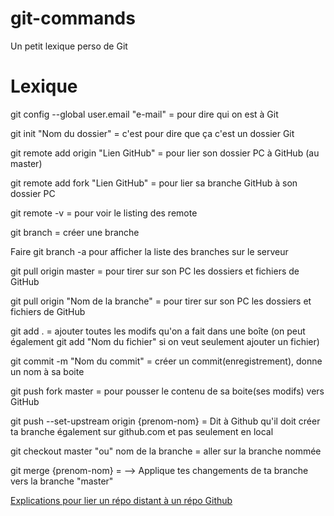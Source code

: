 # git-commands
Un petit lexique perso de Git

# Lexique

git config --global user.email "e-mail" = pour dire qui on est à Git


git init "Nom du dossier" = c'est pour dire que ça c'est un dossier Git

git remote add origin "Lien GitHub" = pour lier son dossier PC à GitHub (au master)

git remote add fork "Lien GitHub" = pour lier sa branche GitHub à son dossier PC

git remote -v = pour voir le listing des remote

git branch = créer une branche

Faire git branch -a pour afficher la liste des branches sur le serveur

git pull origin master = pour tirer sur son PC les dossiers et fichiers de GitHub

git pull origin "Nom de la branche" = pour tirer sur son PC les dossiers et fichiers de GitHub

git add . = ajouter toutes les modifs qu'on a fait dans une boîte (on peut également git add "Nom du fichier" si on veut seulement ajouter un fichier)

git commit -m "Nom du commit" = créer un commit(enregistrement), donne un nom à sa boite

git push fork master = pour pousser le contenu de sa boite(ses modifs) vers GitHub

git push --set-upstream origin {prenom-nom} = Dit à Github qu'il doit créer ta branche également sur github.com et pas seulement en local

git checkout master "ou" nom de la branche = aller sur la branche nommée

git merge {prenom-nom} =   --> Applique tes changements de ta branche vers la branche "master"

[Explications pour lier un répo distant à un répo Github](https://gist.github.com/br1o/2761593)
